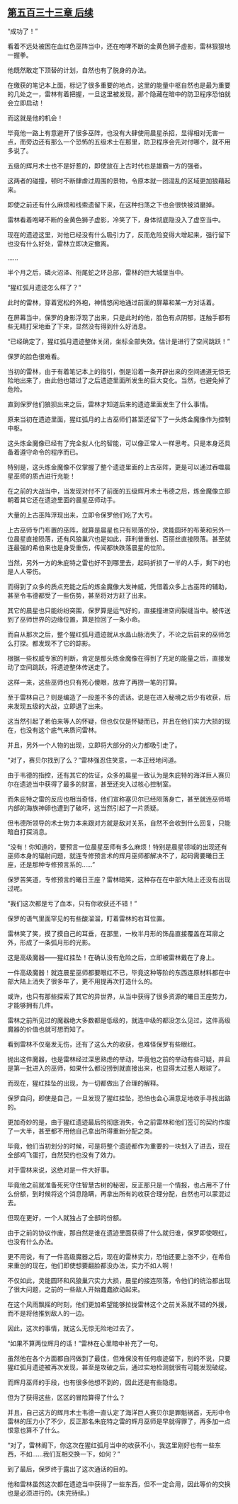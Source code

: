 ## [第五百三十三章 后续](https://www.xxbiquge.com/11_11222/8943133.html)


  “成功了！”

  看着不远处被困在血红色巫阵当中，还在咆哮不断的金黄色狮子虚影，雷林狠狠地一握拳。

  他既然敢定下顶替的计划，自然也有了脱身的办法。

  在缴获的笔记本上面，标记了很多重要的地点，这里的能量中枢自然也是最为重要的几处之一，雷林有着把握，一旦这里被发现，那个隐藏在暗中的防卫程序恐怕就会立即启动！

  而这就是他的机会！

  毕竟他一路上有意避开了很多巫阵，也没有大肆使用晨星杀招，显得相对无害一点，而旁边还有那么一个恐怖的五级术士在那里，防卫程序会先对付哪个，就不用多说了。

  五级的辉月术士也不是好惹的，即使放在上古时代也是雄霸一方的强者。

  这两者的碰撞，顿时不断肆虐过周围的景物，令原本就一团混乱的区域更加狼藉起来。

  即使之前还有什么麻烦和线索遗留下来，在这种扫荡之下也会很快被消磨掉。

  雷林看着咆哮不断的金黄色狮子虚影，冷笑了下，身体彻底隐没入了虚空当中。

  现在的遗迹这里，对他已经没有什么吸引力了，反而危险变得大增起来，强行留下也没有什么好处，雷林立即决定撤离。

  ……

  半个月之后，磷火沼泽、衔尾蛇之环总部，雷林的巨大城堡当中。

  “猩红弧月遗迹怎么样了？”

  此时的雷林，穿着宽松的外袍，神情悠闲地通过前面的屏幕和某一方对话着。

  在屏幕当中，保罗的身影浮现了出来，只是此时的他，脸色有点阴郁，连触手都有些无精打采地垂了下来，显然没有得到什么好消息。

  “已经确定了，猩红弧月遗迹整体关闭，坐标全部失效。估计是进行了空间跳跃！”

  保罗的脸色很难看。

  当初的雷林，由于有着笔记本上的指引，倒是沿着一条开辟出来的空间通道无惊无险地出来了，由此他也错过了之后遗迹里面所发生的巨大变化。当然，也避免掉了危险。

  直到保罗他们狼狈出来之后，雷林才知道后来的遗迹里面发生了什么事情。

  原来当初在遗迹里面，猩红弧月的上古巫师们甚至还留下了一头炼金魔像作为控制中枢。

  这头炼金魔像已经有了完全拟人化的智能，可以像正常人一样思考。只是本身还具备着遵守命令的程序而已。

  特别是，这头炼金魔像不仅掌握了整个遗迹里面的上古巫阵，更是可以通过吞噬晨星巫师的质点进行充能！

  在之前的大战当中，当发现对付不了前面的五级辉月术士韦德之后，炼金魔像立即朝着其它还在遗迹里面的晨星巫师动手。

  大量的上古巫阵浮现出来，立即令保罗他们吃了大亏。

  上古巫师专门布置的巫阵，就算是晨星也只有陨落的份，灵能圆环的布莱和另外一位晨星直接陨落，还有风狼巢穴也是如此，菲利普重创、百丽丝直接陨落。甚至就连最强的希伯来也是身受重伤，传闻都快跌落晨星的位阶。

  当然，另外一方的朱庇特之雷也好不到哪里去，起码折损了一半的人手，剩下的也是人人带伤。

  而得到了众多的质点充能之后的炼金魔像大发神威，凭借着众多上古巫阵的辅助，甚至令韦德都受了一些伤势，甚至将对方赶了出来。

  其它的晨星也只能纷纷突围，保罗算是运气好的，直接撞进空间裂缝当中。被传送到了巫师世界的边缘位置，算是捡回了一条小命。

  而自从那次之后，整个猩红弧月遗迹就从水晶山脉消失了，不论之后前来的巫师怎么打探。都发现不了它的踪影。

  根据一些权威专家的判断，肯定是那头炼金魔像在得到了充足的能量之后，直接发动了空间跳跃，将遗迹整体传送走了。

  这样一来，这些巫师也只有死心傻眼，放弃了再捞一笔的打算。

  至于雷林自己？则是编造了一段差不多的谎话。说是在进入秘境之后少有收获，后来发现五级的大战，立即退了出来。

  这当然引起了希伯来等人的怀疑，但也仅仅是怀疑而已，并且在他们实力大损的现在，也没有这个底气来质问雷林。

  并且，另外一个人物的出现，立即将大部分的火力都吸引走了。

  “对了，赛贝尔找到了么？”雷林强忍住笑意，一本正经地问道。

  由于韦德的指控，还有其它的佐证，众多的晨星一致认为是朱庇特的海洋巨人赛贝尔在遗迹当中获得了最多的财富，甚至还突入过核心控制室。

  而朱庇特之雷的反应也相当奇怪，他们宣称塞贝尔已经陨落身亡，甚至就连巫师塔内部的海族神卵也遭到了破坏，这当然引起了一片质疑。

  但韦德所领导的术士势力本来跟对方就是敌对关系，自然不会收到什么回复，只能暗自打探消息。

  “没有！你知道的，要预言一位晨星巫师有多么麻烦！特别是晨星领域的出现还有巫师本身的辐射问题，就连专修预言术的辉月巫师都解决不了，起码需要曦日王座，还是那种专修预言系的……”

  保罗苦笑道，专修预言的曦日王座？雷林暗笑，这种存在在中部大陆上还没有出现过呢。

  “我们这次都是亏了血本，只有你收获还不错！”

  保罗的语气里面罕见的有些酸溜溜，盯着雷林的右耳位置。

  雷林笑了笑，摸了摸自己的耳垂，在那里，一枚半月形的饰品直接覆盖在耳廓之外，形成了一条弧月形的光影。

  这是高级魔器——猩红挂坠！在确认没有危险之后，立即被雷林戴在了身上。

  一件高级魔器！就连晨星巫师都要眼红不已，毕竟这种等阶的东西连原材料都在中部大陆上消失了很多年了，更不用提再次打造什么的。

  或许，也只有那些探索了其它的异世界，从当中获得了很多资源的曦日王座势力，才能够拥有几件。

  雷林之前所见过的魔器绝大多数都是低级的，就连中级的都没怎么见过，这件高级魔器的价值也就可想而知了。

  看到雷林不仅毫发无伤，还有了这么大的收获，也难怪保罗有些眼红。

  抛出这件魔器，也是雷林经过深思熟虑的举动，毕竟他之前的举动有些可疑，并且是第一批进入的巫师，如果什么都没捞到就直接出来，也显得太过惹人眼球了。

  而现在，猩红挂坠的出现，为一切都做出了合理的解释。

  保罗自问，即使是自己，一旦发现了猩红挂坠，恐怕也会心满意足地收手寻找出路的。

  更加奇妙的是，由于猩红遗迹最后的彻底消失，令之前雷林和他们签订的契约作废了一大半，甚至都不用他自己拿出所得重新分配之类。

  毕竟，他们当初划分的时候，可是将整个遗迹都作为重要的一块划入了进去，现在全部鸡飞蛋打，自然契约也没有了效力。

  对于雷林来说，这绝对是一件大好事。

  毕竟他之前就准备死死守住智慧古树的秘密，反正那只是一个情报，也占用不了什么份额，到时候将这个消息隐瞒，再拿出所有的收获合理分配，自然也可以蒙混过去。

  但现在更好，一个人就独占了全部的份额。

  由于之前的协议作废，那自然是谁在遗迹里面获得了什么就归谁，保罗即使眼红，也没有什么办法。

  更不用说，有了一件高级魔器之后，现在的雷林实力，恐怕还要上涨不少，在希伯来重创的现在，他们即使想要翻脸都没办法，实力不如人啊！

  不仅如此，灵能圆环和风狼巢穴实力大损，晨星的接连陨落，令他们的统治都出现了很大问题，之前的一些敌人开始蠢蠢欲动起来。

  在这个风雨飘摇的时刻，他们更加希望能够拉拢雷林这个之前关系就不错的外援，而不是将他推到敌人的一边。

  因此，这次的事情，就这么无惊无险地过去了。

  “如果不算两位辉月的话！”雷林在心里暗中补充了一句。

  虽然他在各个方面都自问做到了最佳，但难保没有任何痕迹留下，别的不说，只要猩红弧月遗迹被再次发现，甚至是攻破之后，通过实地检测就很有可能发现破绽。

  而辉月巫师的手段，也有很多他想不到的，因此还是有些隐患。

  但为了获得这些，区区的冒险算得了什么？

  并且，自己这方的辉月术士韦德一直认定了海洋巨人赛贝尔是罪魁祸首，无形中令雷林的压力小了不少，反正那名朱庇特之雷的辉月巫师是早就得罪了，再多加一点恨意也算不了什么。

  “对了，雷林阁下，你这次在猩红弧月当中的收获不小，我这里刚好也有一些东西，不如……我们互相交换一下，如何？”

  到了最后，保罗终于露出了这次通话的目的。

  他和雷林虽然这次都在遗迹当中获得了一些东西，但不一定合用，因此等价的交换也是必须进行的。(未完待续。)
